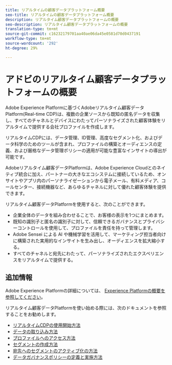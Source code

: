 ```yaml
---
title: リアルタイムの顧客データプラットフォーム概要
seo-title: リアルタイムの顧客データプラットフォーム概要
description: リアルタイム顧客データプラットフォームの概要
seo-description: リアルタイム顧客データプラットフォームの概要
translation-type: tm+mt
source-git-commit: c16232179701aa40ae06da45e0581d70d0437191
workflow-type: tm+mt
source-wordcount: '292'
ht-degree: 29%

---
```



# アドビのリアルタイム顧客データプラットフォームの概要

Adobe Experience Platformに基づくAdobeリアルタイム顧客データPlatform(Real-time CDP)は、複数の企業ソースから既知の匿名データを収集し、すべてのチャネルとデバイスにわたってパーソナライズされた顧客体験をリアルタイムで提供する会社プロファイルを作成します。

リアルタイムCDPには、データ管理、ID管理、高度なセグメント化、およびデータ科学のためのツールが含まれ、プロファイルの構築とオーディエンスの定義、および厳格なデータ管理ポリシーの適用が可能な豊富なインサイトの導出が可能です。

Adobeリアルタイム顧客データPlatformは、Adobe Experience Cloudとのネイティブ統合に加え、パートナーの大きなエコシステムに接続しているため、オンサイトやアプリ内のパーソナライゼーションから電子メール、有料メディア、コールセンター、接続機器など、あらゆるチャネルに対して優れた顧客体験を提供できます。

リアルタイム顧客データPlatformを使用すると、次のことができます。

* 企業全体のデータを組み合わせることで、お客様の表示を1つにまとめます。
* 既知の識別子と匿名の識別子に対して、信頼できるガバナンスとプライバシーコントロールを使用して、プロファイルを責任を持って管理します。
* Adobe Sensei による AI や機械学習を活用して、マーケティング担当者向けに構築された実用的なインサイトを生み出し、オーディエンスを拡大縮小する。
* すべてのチャネルと宛先にわたって、パーソナライズされたエクスペリエンスをリアルタイムで提供する。

## 追加情報

Adobe Experience Platformの詳細については、 [Experience Platformの概要を参照してください](../landing/home.md)。

リアルタイム顧客データPlatformを使い始める際には、次のドキュメントを参照することをお勧めします。

* [リアルタイムCDPの使用開始方法](get-started.md)
* [データの取り込み方法](sources/sources-overview.md)
* [プロファイルへのアクセス方法](profile/profile-overview.md)
* [セグメントの作成方法](segmentation/segmentation-overview.md)
* [宛先へのセグメントのアクティブ化の方法](destinations/activate-destinations.md)
* [データガバナンスポリシーの定義と実施方法](privacy/data-governance-overview.md)
